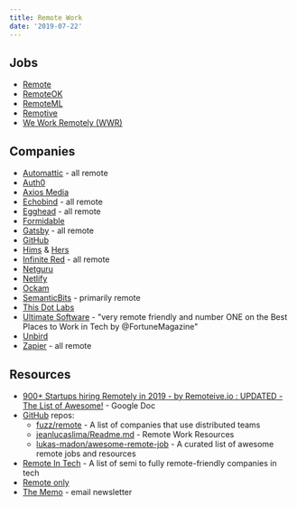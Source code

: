```yaml
---
title: Remote Work
date: '2019-07-22'
---
```


## Jobs

<!-- - [EpicJobs](https://epicjobs.co/)? - not remote only -->
<!-- - [FlexJobs](https://www.flexjobs.com/) - paid service??? -->

- [Remote](https://remote.com/)
- [RemoteOK](https://remoteok.io/)
- [RemoteML](https://remoteml.com/)
- [Remotive](https://remotive.io/)
- [We Work Remotely (WWR)](https://weworkremotely.com/)

## Companies

- [Automattic](https://automattic.com/) - all remote
- [Auth0](https://auth0.com/)
- [Axios Media](https://axios.com/)
- [Echobind](https://echobind.com/) - all remote
- [Egghead](https://egghead.io/) - all remote
- [Formidable](https://formidable.com/)
- [Gatsby](https://gatsbyjs.org/) - all remote
- [GitHub](https://github.com/)
- [Hims](https://www.forhims.com/) & [Hers](https://www.forhers.com/)
- [Infinite Red](https://infinite.red/) - all remote
- [Netguru](https://www.netguru.com/)
- [Netlify](https://www.netlify.com/)
- [Ockam](https://www.ockam.io/)
- [SemanticBits](https://semanticbits.com/) - primarily remote
- [This Dot Labs](https://thisdot.co/labs)
- [Ultimate Software](https://www.ultimatesoftware.com/) - "very remote friendly and number ONE on the Best Places to Work in Tech by @FortuneMagazine"
- [Unbird](https://unbird.com/)
- [Zapier](https://zapier.com/) - all remote

## Resources

- [900+ Startups hiring Remotely in 2019 - by Remoteive.io : UPDATED - The List of Awesome!](https://docs.google.com/spreadsheets/d/1TLJSlNxCbwRNxy14Toe1PYwbCTY7h0CNHeer9J0VRzE/htmlview?sle=true#gid=1279011369) - Google Doc
- [GitHub](https://github.com/) repos:
  - [fuzz/remote](https://github.com/fuzz/remote) - A list of companies that use distributed teams
  - [jeanlucaslima/Readme.md](https://gist.github.com/jeanlucaslima/1da263f81842058cf512a61d85ada4c1) - Remote Work Resources
  - [lukas-madon/awesome-remote-job](https://github.com/lukasz-madon/awesome-remote-job) - A curated list of awesome remote jobs and resources
- [Remote In Tech](https://remoteintech.company/) - A list of semi to fully remote-friendly companies in tech
- [Remote only](https://www.remoteonly.org/)
- [The Memo](https://thememo.substack.com/) - email newsletter
